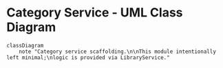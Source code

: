 # Category Service - UML Class Diagram

```mermaid
classDiagram
    note "Category service scaffolding.\n\nThis module intentionally left minimal;\nlogic is provided via LibraryService."
```

